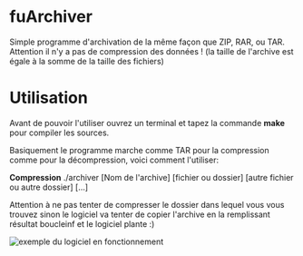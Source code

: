 # fuArchiver 
Simple programme d'archivation de la même façon que ZIP, RAR, ou TAR.
Attention il n'y a pas de compression des données ! (la taille de l'archive est égale à la somme de la taille des fichiers)

# Utilisation
Avant de pouvoir l'utiliser ouvrez un terminal et tapez la commande **make** pour compiler les sources.

Basiquement le programme marche comme TAR pour la compression comme pour la décompression, voici comment l'utiliser:

**Compression**
./archiver [Nom de l'archive] [fichier ou dossier] [autre fichier ou autre dossier] [...]

Attention à ne pas tenter de compresser le dossier dans lequel vous vous trouvez sinon le logiciel va tenter de copier l'archive en la remplissant résultat boucleinf et le logiciel plante :)

![exemple du logiciel en fonctionnement](https://image.prntscr.com/image/us70p62JSXuP_tPmvryt_g.png)
